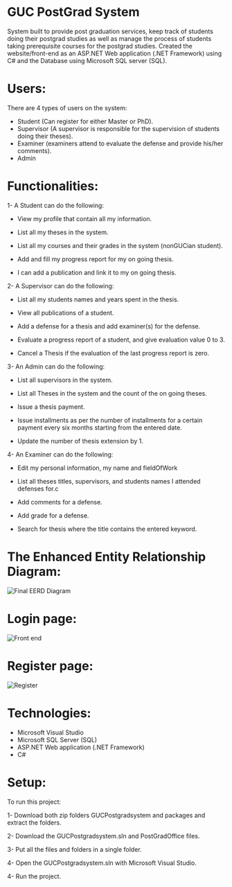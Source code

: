 # GUC PostGrad System
System built to provide post graduation services, keep track of students doing their postgrad studies as well as manage the process of students taking prerequisite courses for the postgrad studies. Created the website/front-end as an ASP.NET Web application (.NET Framework) using C# and the Database using Microsoft SQL server (SQL).



# Users:

There are 4 types of users on the system:
* Student (Can register for either Master or PhD).
* Supervisor (A supervisor is responsible for the supervision of students doing their theses).
* Examiner (examiners attend to evaluate the defense and provide his/her comments).
* Admin


# Functionalities:

1- A Student can do the following:

 * View my profile that contain all my information.

 * List all my theses in the system.

 * List all my courses and their grades in the system (nonGUCian student).

 * Add and fill my progress report for my on going thesis.

 * I can add a publication and link it to my on going thesis.


2- A Supervisor can do the following: 

 * List all my students names and years spent in the thesis.

 * View all publications of a student.

 * Add a defense for a thesis and add examiner(s) for the defense.

 * Evaluate a progress report of a student, and give evaluation value 0 to 3.
 
 * Cancel a Thesis if the evaluation of the last progress report is zero.


3- An Admin can do the following: 

 * List all supervisors in the system.

 * List all Theses in the system and the count of the on going theses.

 * Issue a thesis payment.

 * Issue installments as per the number of installments for a certain payment every six months starting from the entered date.

 * Update the number of thesis extension by 1.


4- An Examiner can do the following: 

 * Edit my personal information, my name and fieldOfWork

 * List all theses titles, supervisors, and students names I attended defenses for.c

 * Add comments for a defense.

 * Add grade for a defense.

 * Search for thesis where the title contains the entered keyword.


# The Enhanced Entity Relationship Diagram:

![Final EERD Diagram](https://user-images.githubusercontent.com/105018459/177216983-c09c60f3-7985-4a20-bc4d-fbf9fd00c382.PNG)


# Login page:

![Front end](https://user-images.githubusercontent.com/105018459/177217068-fa72b5a6-e8c0-4c36-a53c-75423fe54dc2.PNG)


# Register page:

![Register](https://user-images.githubusercontent.com/105018459/177217176-62729296-8447-4b00-b829-2fc4c3d9e6ed.PNG)


# Technologies:
* Microsoft Visual Studio
* Microsoft SQL Server (SQL)
* ASP.NET Web application (.NET Framework)
* C#

# Setup:
To run this project:

1- Download both zip folders GUCPostgradsystem and packages and extract the folders.

2- Download the GUCPostgradsystem.sln and PostGradOffice files.

3- Put all the files and folders in a single folder.

4- Open the GUCPostgradsystem.sln with Microsoft Visual Studio.

4- Run the project.

